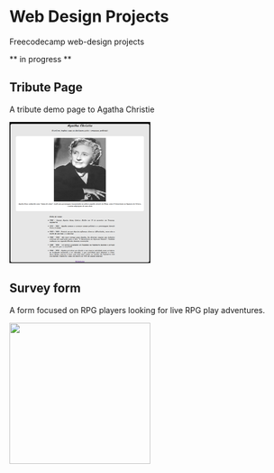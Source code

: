 # Web Design Projects

Freecodecamp web-design projects

** in progress **

## Tribute Page

A tribute demo page to Agatha Christie

<img src="tribute_page/tribute_page_agatha.png" width="250" height="250"/>

## Survey form

A form focused on RPG players looking for live RPG play adventures.

<img src="survey_form/survey_form_demo.gif" width="250" height="250"/>
